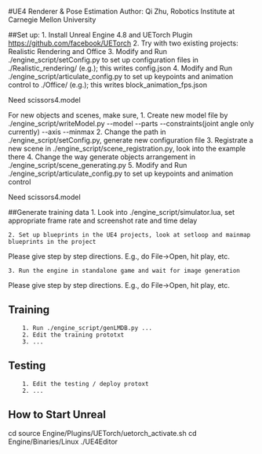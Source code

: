 #UE4 Renderer & Pose Estimation 
Author: Qi Zhu, Robotics Institute at Carnegie Mellon University

##Set up:
	1. Install Unreal Engine 4.8 and UETorch Plugin https://github.com/facebook/UETorch
	2. Try with two existing projects: Realistic Rendering and Office
	3. Modify and Run ./engine_script/setConfig.py to set up configuration files in ./Realistic_rendering/ (e.g.); this writes config.json
	4. Modify and Run ./engine_script/articulate_config.py to set up keypoints and animation control to ./Office/ (e.g.); this writes block_animation_fps.json

Need scissors4.model 

For new objects and scenes, make sure, 
	1. Create new model file by ./engine_script/writeModel.py --model --parts --constraints(joint angle only currently) --axis --minmax 
	2. Change the path in ./engine_script/setConfig.py, generate new configuration file 
	3. Registrate a new scene in ./engine_script/scene_registration.py, look into the example there 
	4. Change the way generate objects arrangement in ./engine_script/scene_generating.py 
	5. Modify and Run ./engine_script/articulate_config.py to set up keypoints and animation control 

Need scissors4.model 

##Generate training data
	1. Look into ./engine_script/simulator.lua, set appropriate frame rate and screenshot rate and time delay 

	2. Set up blueprints in the UE4 projects, look at setloop and mainmap blueprints in the project 

Please give step by step directions.  E.g., do File->Open, hit play, etc. 

	3. Run the engine in standalone game and wait for image generation 

Please give step by step directions.  E.g., do File->Open, hit play, etc. 

## Training
        1. Run ./engine_script/genLMDB.py ...
        2. Edit the training prototxt
        3. ...

## Testing
        1. Edit the testing / deploy protoxt
        2. ...

## How to Start Unreal
cd <where Unreal was installed> 
source Engine/Plugins/UETorch/uetorch_activate.sh 
cd Engine/Binaries/Linux 
./UE4Editor 


